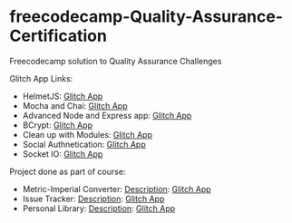 # freecodecamp-Quality-Assurance-Certification    
Freecodecamp solution to Quality Assurance Challenges    
    
Glitch App Links:    
- HelmetJS: [Glitch App](https://spotty-pink.glitch.me)   
- Mocha and Chai: [Glitch App](https://calm-cocoa.glitch.me)   
- Advanced Node and Express app: [Glitch App](https://succulent-crawdad.glitch.me)   
- BCrypt: [Glitch App](https://glitch.com/edit/#!/decisive-sailor)   
- Clean up with Modules: [Glitch App](https://nine-cylinder-1.glitch.me)    
- Social Authnetication: [Glitch App](https://calico-launch-1.glitch.me)    
- Socket IO: [Glitch App](https://painted-stork.glitch.me)    


Project done as part of course:
- Metric-Imperial Converter: [Description](Project-Description/Metric-Imperial-Converter.md): [Glitch App](https://separated-towering-olive.glitch.me/)
- Issue Tracker: [Description](Project-Description/): [Glitch App]()
- Personal Library: [Description](Project-Description/): [Glitch App]()
